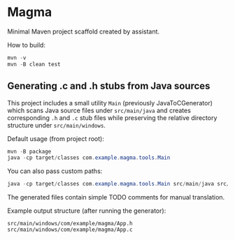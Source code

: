 # Magma

Minimal Maven project scaffold created by assistant.

How to build:

```powershell
mvn -v
mvn -B clean test
```

Generating .c and .h stubs from Java sources
-------------------------------------------

This project includes a small utility `Main` (previously JavaToCGenerator) which scans Java
source files under `src/main/java` and creates corresponding `.h` and `.c`
stub files while preserving the relative directory structure under
`src/main/windows`.

Default usage (from project root):

```powershell
mvn -B package
java -cp target/classes com.example.magma.tools.Main
```

You can also pass custom paths:

```powershell
java -cp target/classes com.example.magma.tools.Main src/main/java src/main/windows
```

The generated files contain simple TODO comments for manual translation.

Example output structure (after running the generator):

```
src/main/windows/com/example/magma/App.h
src/main/windows/com/example/magma/App.c
```


